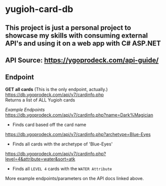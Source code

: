 # yugioh-card-db

## This project is just a personal project to showcase my skills with consuming external API's and using it on a web app with C# ASP.NET

## API Source: https://ygoprodeck.com/api-guide/

## Endpoint
**GET all cards** (This is the only endpoint, actually.)  
https://db.ygoprodeck.com/api/v7/cardinfo.php  
Returns a list of ALL Yugioh cards

*Example Endpoints*  
https://db.ygoprodeck.com/api/v7/cardinfo.php?name=Dark%Magician
- Finds card based off the card name

https://db.ygoprodeck.com/api/v7/cardinfo.php?archetype=Blue-Eyes  
- Finds all cards with the archetype of 'Blue-Eyes'


https://db.ygoprodeck.com/api/v7/cardinfo.php?level=4&attribute=water&sort=atk
- Finds all `LEVEL 4` cards with the `WATER Attribute`

More example endpoints/parameters on the API docs linked above.
